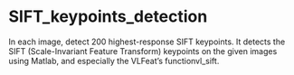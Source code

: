 # SIFT_keypoints_detection

In each image, detect 200 highest-response SIFT keypoints.
It detects the SIFT (Scale-Invariant Feature Transform) keypoints on the given images using Matlab, and especially the VLFeat’s functionvl_sift.

